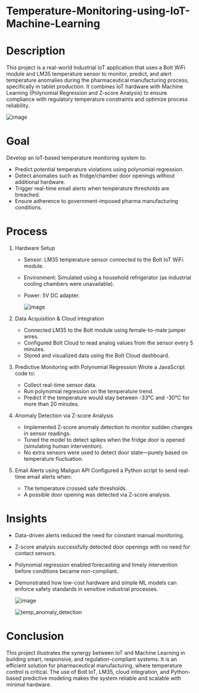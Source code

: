 # Temperature-Monitoring-using-IoT-Machine-Learning
# Description
This project is a real-world Industrial IoT application that uses a Bolt WiFi module and LM35 temperature sensor to monitor, predict, and alert temperature anomalies during the pharmaceutical manufacturing process, specifically in tablet production. It combines IoT hardware with Machine Learning (Polynomial Regression and Z-score Analysis) to ensure compliance with regulatory temperature constraints and optimize process reliability.

![image](https://github.com/user-attachments/assets/05ef1acb-11db-4a83-90fc-30f2ede5dfa5)


# Goal
Develop an IoT-based temperature monitoring system to:
- Predict potential temperature violations using polynomial regression.
- Detect anomalies such as fridge/chamber door openings without additional hardware.
- Trigger real-time email alerts when temperature thresholds are breached.
- Ensure adherence to government-imposed pharma manufacturing conditions.
# Process
1. Hardware Setup
   - Sensor: LM35 temperature sensor connected to the Bolt IoT WiFi module.
   - Environment: Simulated using a household refrigerator (as industrial cooling chambers were unavailable).
   - Power: 5V DC adapter.
  
     ![image](https://github.com/user-attachments/assets/4a1ffed3-1560-4999-b05c-6fb0f0903320)

2. Data Acquisition & Cloud Integration
   - Connected LM35 to the Bolt module using female-to-male jumper wires.
   - Configured Bolt Cloud to read analog values from the sensor every 5 minutes.
   - Stored and visualized data using the Bolt Cloud dashboard. 
3. Predictive Monitoring with Polynomial Regression
   Wrote a JavaScript code to:
   - Collect real-time sensor data.
   - Run polynomial regression on the temperature trend.
   - Predict if the temperature would stay between -33°C and -30°C for more than 20 minutes.
4. Anomaly Detection via Z-score Analysis
   - Implemented Z-score anomaly detection to monitor sudden changes in sensor readings.
   - Tuned the model to detect spikes when the fridge door is opened (simulating human intervention).
   - No extra sensors were used to detect door state—purely based on temperature fluctuation.
5. Email Alerts using Mailgun API
   Configured a Python script to send real-time email alerts when:
   - The temperature crossed safe thresholds.
   - A possible door opening was detected via Z-score analysis.
# Insights
- Data-driven alerts reduced the need for constant manual monitoring.
- Z-score analysis successfully detected door openings with no need for contact sensors.
- Polynomial regression enabled forecasting and timely intervention before conditions became non-compliant.
- Demonstrated how low-cost hardware and simple ML models can enforce safety standards in sensitive industrial processes.
  
  ![image](https://github.com/user-attachments/assets/284b8c70-6964-456c-bfe1-3f04a7871f35)

  ![temp_anomaly_detection](https://github.com/user-attachments/assets/9f25e9b2-9897-4c89-a8d6-eddd4b3ae6c0)

  

# Conclusion
This project illustrates the synergy between IoT and Machine Learning in building smart, responsive, and regulation-compliant systems. It is an efficient solution for pharmaceutical manufacturing, where temperature control is critical. The use of Bolt IoT, LM35, cloud integration, and Python-based predictive modeling makes the system reliable and scalable with minimal hardware.
